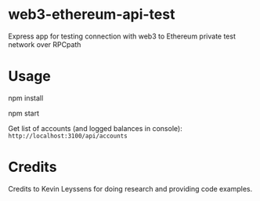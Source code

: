 # web3-ethereum-api-test
Express app for testing connection with web3 to Ethereum private test network over RPCpath

# Usage
npm install

npm start

Get list of accounts (and logged balances in console):
``http://localhost:3100/api/accounts``

# Credits
Credits to Kevin Leyssens for doing research and providing code examples.
